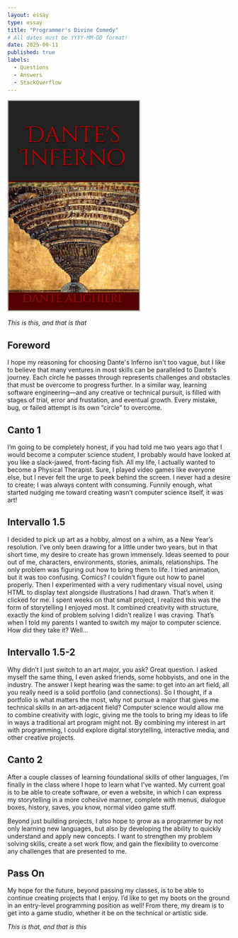 ```yaml
---
layout: essay
type: essay
title: "Programmer's Divine Comedy"
# All dates must be YYYY-MM-DD format!
date: 2025-09-11
published: true
labels:
  - Questions
  - Answers
  - StackOverflow
---
```


<img width="300px" class="rounded float-start pe-4" src="../img/inferno.jpg">

*This is this, and that is that*

## Foreword

I hope my reasoning for choosing Dante's Inferno isn't too vague, but I like to believe that many ventures in most skills can be paralleled to Dante's journey. Each circle he passes through represents challenges and obstacles that must be overcome to progress further. In a similar way, learning software engineering—and any creative or technical pursuit, is filled with stages of trial, error and frustation, and eventual growth. Every mistake, bug, or failed attempt is its own “circle” to overcome.

## Canto 1

I’m going to be completely honest, if you had told me two years ago that I would become a computer science student, I probably would have looked at you like a slack-jawed, front-facing fish. All my life, I actually wanted to become a Physical Therapist. Sure, I played video games like everyone else, but I never felt the urge to peek behind the screen. I never had a desire to create; I was always content with consuming. Funnily enough, what started nudging me toward creating wasn’t computer science itself, it was art!

## Intervallo 1.5

I decided to pick up art as a hobby, almost on a whim, as a New Year’s resolution. I’ve only been drawing for a little under two years, but in that short time, my desire to create has grown immensely. Ideas seemed to pour out of me, characters, environments, stories, animals, relationships. The only problem was figuring out how to bring them to life. I tried animation, but it was too confusing. Comics? I couldn’t figure out how to panel properly. Then I experimented with a very rudimentary visual novel, using HTML to display text alongside illustrations I had drawn.
That’s when it clicked for me. I spent weeks on that small project, I realized this was the form of storytelling I enjoyed most. It combined creativity with structure, exactly the kind of problem solving I didn’t realize I was craving. That’s when I told my parents I wanted to switch my major to computer science. How did they take it? Well… 

## Intervallo 1.5-2

Why didn’t I just switch to an art major, you ask? Great question. I asked myself the same thing, I even asked friends, some hobbyists, and one in the industry. The answer I kept hearing was the same: to get into an art field, all you really need is a solid portfolio (and connections). So I thought, if a portfolio is what matters the most, why not pursue a major that gives me technical skills in an art-adjacent field? Computer science would allow me to combine creativity with logic, giving me the tools to bring my ideas to life in ways a traditional art program might not. By combining my interest in art with programming, I could explore digital storytelling, interactive media, and other creative projects.

## Canto 2

After a couple classes of learning foundational skills of other languages, I’m finally in the class where I hope to learn what I’ve wanted. My current goal is to be able to create software, or even a website, in which I can express my storytelling in a more cohesive manner, complete with menus, dialogue boxes, history, saves, you know, normal video game stuff.

Beyond just building projects, I also hope to grow as a programmer by not only learning new languages, but also by developing the ability to quickly understand and apply new concepts. I want to strengthen my problem solving skills, create a set work flow, and gain the flexibility to overcome any challenges that are presented to me.

## Pass On

My hope for the future, beyond passing my classes, is to be able to continue creating projects that I enjoy. I’d like to get my boots on the ground in an entry-level programming position as well! From there, my dream is to get into a game studio, whether it be on the technical or artistic side.

*This is that, and that is this*

